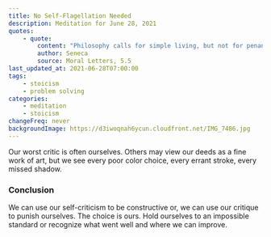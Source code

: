 ```yaml
---
title: No Self-Flagellation Needed
description: Meditation for June 28, 2021
quotes:
    - quote:
        content: "Philosophy calls for simple living, but not for penance—it’s quite possible to be simple without being crude."
        author: Seneca
        source: Moral Letters, 5.5
last_updated_at: 2021-06-28T07:00:00
tags:
    - stoicism
    - problem solving
categories:
    - meditation
    - stoicism
changeFreq: never
backgroundImage: https://d3iwoqnah6ycun.cloudfront.net/IMG_7486.jpg
---
```


Our worst critic is often ourselves. Others may view our deeds as a fine work of art, but we see every poor color 
choice, every errant stroke, every missed shadow.

### Conclusion

We can use our self-criticism to be constructive or, we can use our critique to punish ourselves. The choice is ours. 
Hold ourselves to an impossible standard or recognize what went well and where we can improve.
